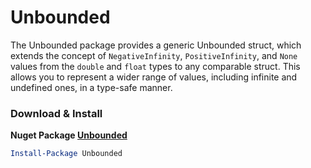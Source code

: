 # Unbounded
The Unbounded package provides a generic Unbounded<T> struct, which extends the concept of `NegativeInfinity`, `PositiveInfinity`, and `None` values from the `double` and `float` types to any comparable struct. This allows you to represent a wider range of values, including infinite and undefined ones, in a type-safe manner.

### Download & Install
**Nuget Package [Unbounded](https://www.nuget.org/packages/Unbounded/)**

```powershell
Install-Package Unbounded
```
